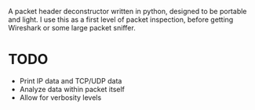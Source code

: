 A packet header deconstructor written in python, designed to be portable and light. I use this as a first level of packet inspection, before getting Wireshark or some large packet sniffer.

TODO
====

+ Print IP data and TCP/UDP data
+ Analyze data within packet itself
+ Allow for verbosity levels
